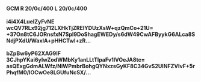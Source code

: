 #### GCM R 20/0c/400 L 20/0c/400
**i4i4X4LueIZyFvNE**<br/>**wcQV7RLx92jg712LXHkTjZRElYDUzXsW+qzQmCo+21U=**<br/>**+37On8tC6JORnsfxN7SpI9DoShagEWEDy/s6dW49CwAFByykG6ALca8SNdjPXdU/WaxIA+pHHCTwI+zR...**<br/><br/>
**bZpBw6yP62XAG9IF**<br/>**3CJhpYKai6yIwZodWMbKy1anLLtTlpaFv1IVOeJA8tc=**<br/>**asQExgGdmALWfz/NiWPmbrBohgQYNxzsGyKF8C34GvS2UINFZVIvF+5rPhqfM0/IOCwOe8LGUfuNcSX/...**